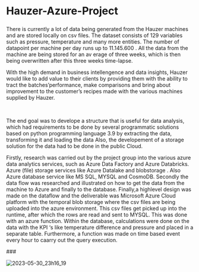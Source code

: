 # Hauzer-Azure-Project

###

There is currently a lot of data being generated from the Hauzer machines and are stored locally on csv files. The dataset consists of 129 variables such as pressure, temperature and many more entities. The number of datapoint per machine per day runs up to 11.145.600 . All the data from the machine are being stored for an av erage of three weeks, which is then being overwritten after this three weeks time-lapse. ​

With the high demand in business intellengence and data insights, Hauzer would like  to  add value  to their clients by providing them with the ability to tract the batches’performance, make comparisons and bring about improvement to the customer’s recipes made with the various machines supplied by Hauzer.  ​

​

The end goal was to develope a structure that is useful for data analysis, which had requirements to be done by several programmatic solutions based on python programming language 3.9 by extracting the data, transforming it and loading the data Also, the developement of a storage solution for the data had to be done in the public Cloud.​

Firstly, research was carried out by the project group into the various azure data analytics services, such as Azure Data Factory and Azure Databricks. Azure (file) storage services like Azure Datalake and blobstorage . Also Azure database service like MS SQL, MYSQL and CosmoDB.  Secondly the data flow was researched and illustrated on how to get the data from the machine to Azure and finally to the database.  Finally,a highlevel design was made on the dataflow and the deliverable was Microsoft Azure Cloud platform with the temporal blob storage where the csv files are being uploaded into the azure environment. This csv files get picked up into the runtime, after which the rows are read and sent to MYSQL. This was done with an azure function. Within the database, calculations were done on the data with the KPI ‘s like temperature difference and pressure and placed in a separate table. Furthermore, a function was made on time based event every hour to caarry out the query execution. ​

​###


![2023-05-30_23h16_19](https://github.com/anhtruong1/Hauzer-Azure-Project/assets/91118397/02fc3edd-0d7a-4838-9ab7-b9a30a091842)

​
